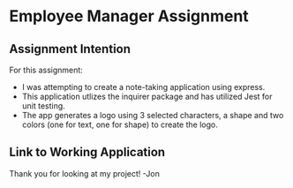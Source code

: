 # **Employee Manager Assignment**

## **Assignment Intention**

For this assignment:

- I was attempting to create a note-taking application using express.
- This application utlizes the inquirer package and has utilized Jest for unit testing.
- The app generates a logo using 3 selected characters, a shape and two colors (one for text, one for shape) to create the logo.

## **Link to Working Application**

Thank you for looking at my project!
-Jon

